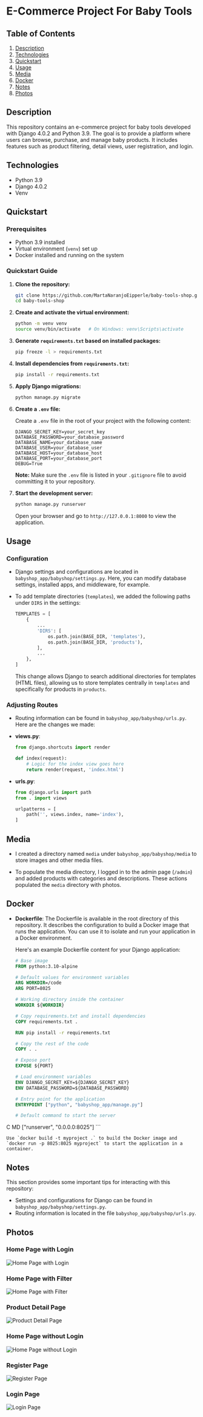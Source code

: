 # E-Commerce Project For Baby Tools

## Table of Contents

1. [Description](#description)
2. [Technologies](#technologies)
3. [Quickstart](#quickstart)
4. [Usage](#usage)
5. [Media](#media)
6. [Docker](#docker)
7. [Notes](#notes)
8. [Photos](#photos)

## Description

This repository contains an e-commerce project for baby tools developed with Django 4.0.2 and Python 3.9. The goal is to provide a platform where users can browse, purchase, and manage baby products. It includes features such as product filtering, detail views, user registration, and login.

## Technologies

- Python 3.9
- Django 4.0.2
- Venv

## Quickstart

### Prerequisites

- Python 3.9 installed
- Virtual environment (`venv`) set up
- Docker installed and running on the system

### Quickstart Guide

1. **Clone the repository:**

    ```sh
    git clone https://github.com/MartaNaranjoEipperle/baby-tools-shop.git
    cd baby-tools-shop
    ```

2. **Create and activate the virtual environment:**

    ```sh
    python -m venv venv
    source venv/bin/activate   # On Windows: venv\Scripts\activate
    ```

3. **Generate `requirements.txt` based on installed packages:**

    ```sh
    pip freeze -l > requirements.txt
    ```

4. **Install dependencies from `requirements.txt`:**

    ```sh
    pip install -r requirements.txt
    ```

5. **Apply Django migrations:**

    ```sh
    python manage.py migrate
    ```
6. **Create a `.env` file:**

    Create a `.env` file in the root of your project with the following content:

    ```plaintext
    DJANGO_SECRET_KEY=your_secret_key
    DATABASE_PASSWORD=your_database_password
    DATABASE_NAME=your_database_name
    DATABASE_USER=your_database_user
    DATABASE_HOST=your_database_host
    DATABASE_PORT=your_database_port
    DEBUG=True
    ```

    **Note:** Make sure the `.env` file is listed in your `.gitignore` file to avoid committing it to your repository.

7. **Start the development server:**

    ```sh
    python manage.py runserver
    ```

    Open your browser and go to `http://127.0.0.1:8000` to view the application.

## Usage

### Configuration

- Django settings and configurations are located in `babyshop_app/babyshop/settings.py`. Here, you can modify database settings, installed apps, and middleware, for example.

- To add template directories (`templates`), we added the following paths under `DIRS` in the settings:
    ```python
    TEMPLATES = [
        {
            ...
            'DIRS': [
                os.path.join(BASE_DIR, 'templates'),
                os.path.join(BASE_DIR, 'products'),
            ],
            ...
        },
    ]
    ```
    This change allows Django to search additional directories for templates (HTML files), allowing us to store templates centrally in `templates` and specifically for products in `products`.

### Adjusting Routes

- Routing information can be found in `babyshop_app/babyshop/urls.py`. Here are the changes we made:

- **views.py**:
  ```python
  from django.shortcuts import render

  def index(request):
      # Logic for the index view goes here
      return render(request, 'index.html')
    ```

- **urls.py**:
    ```python
    from django.urls import path
    from . import views

    urlpatterns = [
        path('', views.index, name='index'),
    ]
    ```

## Media

- I created a directory named `media` under `babyshop_app/babyshop/media` to store images and other media files.

- To populate the media directory, I logged in to the admin page (`/admin`) and added products with categories and descriptions. These actions populated the `media` directory with photos.

## Docker

- **Dockerfile**: The Dockerfile is available in the root directory of this repository. It describes the configuration to build a Docker image that runs the application. You can use it to isolate and run your application in a Docker environment.

    Here's an example Dockerfile content for your Django application:

    ```dockerfile
    # Base image
    FROM python:3.10-alpine

    # Default values for environment variables
    ARG WORKDIR=/code
    ARG PORT=8025

    # Working directory inside the container
    WORKDIR ${WORKDIR}

    # Copy requirements.txt and install dependencies
    COPY requirements.txt .

    RUN pip install -r requirements.txt

    # Copy the rest of the code
    COPY . .

    # Expose port
    EXPOSE ${PORT}

    # Load environment variables
    ENV DJANGO_SECRET_KEY=${DJANGO_SECRET_KEY}
    ENV DATABASE_PASSWORD=${DATABASE_PASSWORD}

    # Entry point for the application
    ENTRYPOINT ["python", "babyshop_app/manage.py"]

    # Default command to start the server
C   MD ["runserver", "0.0.0.0:8025"]
    ```

    Use `docker build -t myproject .` to build the Docker image and `docker run -p 8025:8025 myproject` to start the application in a container.

## Notes

This section provides some important tips for interacting with this repository:

- Settings and configurations for Django can be found in `babyshop_app/babyshop/settings.py`.
- Routing information is located in the file `babyshop_app/babyshop/urls.py`.

## Photos

### Home Page with Login

![Home Page with Login](project_images/capture_20220323080815407.jpeg)

### Home Page with Filter

![Home Page with Filter](project_images/capture_20220323080840305.jpeg)

### Product Detail Page

![Product Detail Page](project_images/capture_20220323080934541.jpg)

### Home Page without Login

![Home Page without Login](project_images/capture_20220323080953570.jpeg)

### Register Page

![Register Page](project_images/capture_20220323081016022.jpg)

### Login Page

![Login Page](project_images/capture_20220323081044867.jpg)

